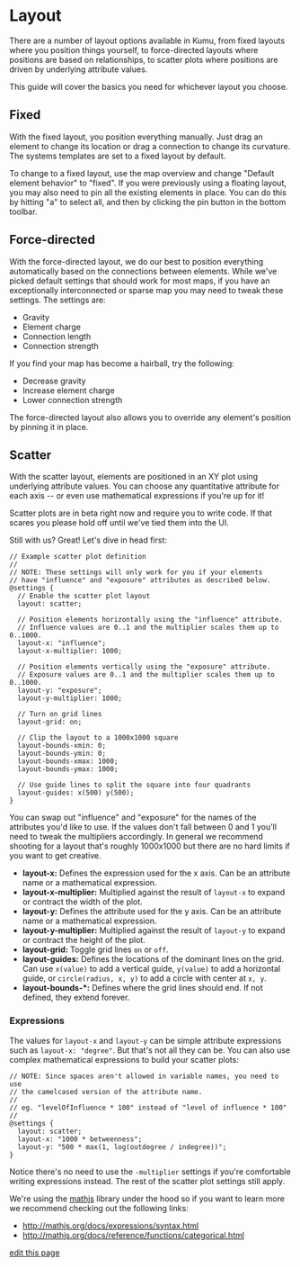 # Layout
There are a number of layout options available in Kumu, from fixed layouts where you position things yourself, to force-directed layouts where positions are based on relationships, to scatter plots where positions are driven by underlying attribute values.

This guide will cover the basics you need for whichever layout you choose.

## Fixed
With the fixed layout, you position everything manually. Just drag an element to change its location or drag a connection to change its curvature. The systems templates are set to a fixed layout by default.

To change to a fixed layout, use the map overview and change "Default element behavior" to "fixed". If you were previously using a floating layout, you may also need to pin all the existing elements in place. You can do this by hitting "a" to select all, and then by clicking the pin button in the bottom toolbar.

## Force-directed
With the force-directed layout, we do our best to position everything automatically based on the connections between elements. While we've picked default settings that should work for most maps, if you have an exceptionally interconnected or sparse map you may need to tweak these settings. The settings are:

- Gravity
- Element charge
- Connection length
- Connection strength

If you find your map has become a hairball, try the following:

- Decrease gravity
- Increase element charge
- Lower connection strength

The force-directed layout also allows you to override any element's position by pinning it in place.

## Scatter
With the scatter layout, elements are positioned in an XY plot using underlying attribute values. You can choose any quantitative attribute for each axis -- or even use mathematical expressions if you're up for it!

Scatter plots are in beta right now and require you to write code. If that scares you please hold off until we've tied them into the UI.

Still with us? Great! Let's dive in head first:

```
// Example scatter plot definition
//
// NOTE: These settings will only work for you if your elements
// have "influence" and "exposure" attributes as described below.
@settings {
  // Enable the scatter plot layout
  layout: scatter;
  
  // Position elements horizontally using the "influence" attribute.
  // Influence values are 0..1 and the multiplier scales them up to 0..1000.
  layout-x: "influence"; 
  layout-x-multiplier: 1000;
  
  // Position elements vertically using the "exposure" attribute.
  // Exposure values are 0..1 and the multiplier scales them up to 0..1000.
  layout-y: "exposure";
  layout-y-multiplier: 1000;
  
  // Turn on grid lines
  layout-grid: on;
  
  // Clip the layout to a 1000x1000 square
  layout-bounds-xmin: 0;
  layout-bounds-ymin: 0;
  layout-bounds-xmax: 1000;
  layout-bounds-ymax: 1000;
  
  // Use guide lines to split the square into four quadrants
  layout-guides: x(500) y(500);
}
```

You can swap out "influence" and "exposure" for the names of the attributes you'd like to use. If the values don't fall between 0 and 1 you'll need to tweak the multipliers accordingly. In general we recommend shooting for a layout that's roughly 1000x1000 but there are no hard limits if you want to get creative.

- **layout-x:** Defines the expression used for the x axis. Can be an attribute name or a mathematical expression.
- **layout-x-multiplier:** Multiplied against the result of `layout-x` to expand or contract the width of the plot.
- **layout-y:** Defines the attribute used for the y axis. Can be an attribute name or a mathematical expression.
- **layout-y-multiplier:** Multiplied against the result of `layout-y` to expand or contract the height of the plot.
- **layout-grid:** Toggle grid lines `on` or `off`.
- **layout-guides:** Defines the locations of the dominant lines on the grid. Can use `x(value)` to add a vertical guide, `y(value)` to add a horizontal guide, or `circle(radius, x, y)` to add a circle with center at `x, y`.
- **layout-bounds-*:** Defines where the grid lines should end. If not defined, they extend forever.

### Expressions

The values for `layout-x` and `layout-y` can be simple attribute expressions such as `layout-x: "degree"`. But that's not all they can be. You can also use complex mathematical expressions to build your scatter plots:

```
// NOTE: Since spaces aren't allowed in variable names, you need to use
// the camelcased version of the attribute name.
//
// eg. "levelOfInfluence * 100" instead of "level of influence * 100"
//
@settings {
  layout: scatter;
  layout-x: "1000 * betweenness";
  layout-y: "500 * max(1, log(outdegree / indegree))";
}
```

Notice there's no need to use the `-multiplier` settings if you're comfortable writing expressions instead. The rest of the scatter plot settings still apply.

We're using the [mathjs](http://mathjs.org) library under the hood so if you want to learn more we recommend checking out the following links:

- http://mathjs.org/docs/expressions/syntax.html
- http://mathjs.org/docs/reference/functions/categorical.html

<span class="edit-link"><a href="https://github.com/kumu/docs/blob/master/guides/layout.md" target="_blank"><i class="fa fa-github"></i> edit this page</a></span>
